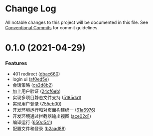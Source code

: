 # Change Log

All notable changes to this project will be documented in this file.
See [Conventional Commits](https://conventionalcommits.org) for commit guidelines.

# 0.1.0 (2021-04-29)


### Features

* 401 redirect ([dbac660](https://github.com/fyl080801/nest-test/commit/dbac6605bbe797670140ff0379e5f2c993c917c0))
* login ui ([af0ed5e](https://github.com/fyl080801/nest-test/commit/af0ed5eba58c95dfa7b80794dda470a191b45d0a))
* 会话策略 ([ca2d8b2](https://github.com/fyl080801/nest-test/commit/ca2d8b2ed28e291fbdcf4ac61e40ae84c907cc9c))
* 加上用户验证 ([24cf6eb](https://github.com/fyl080801/nest-test/commit/24cf6eb4469fef9c61dfd3ed8d73920c6314ead9))
* 实现多项目静态文件支持 ([5185da1](https://github.com/fyl080801/nest-test/commit/5185da1dcb79d6b3571da5b98414f825b94f87fb))
* 实现用户登录 ([755eb00](https://github.com/fyl080801/nest-test/commit/755eb00c006655eafb6ba2d257aa1798d2beea05))
* 开发环境运行和对页面构建统一 ([61a6976](https://github.com/fyl080801/nest-test/commit/61a6976150484a118441853ef6357602f5d232de))
* 开发环境通过拦截器输出视图 ([ace02d1](https://github.com/fyl080801/nest-test/commit/ace02d179a48e8448fdbdac2f129456d7f83f0e7))
* 编译运行 ([650d541](https://github.com/fyl080801/nest-test/commit/650d541d372244d637afff15e7d70486b480bf23))
* 配置文件和登录 ([b2aad88](https://github.com/fyl080801/nest-test/commit/b2aad883a6c02eae7ee09a3a6ed3626a3961a62a))
